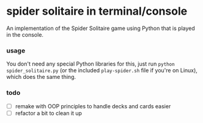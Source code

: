 # spider solitaire in terminal/console

An implementation of the Spider Solitaire game using Python that is played in the console.

### usage

You don't need any special Python libraries for this, just run `python spider_solitaire.py` (or the included `play-spider.sh` file if you're on Linux), which does the same thing.

### todo
- [ ] remake with OOP principles to handle decks and cards easier
- [ ] refactor a bit to clean it up
